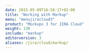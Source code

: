 ```yaml
---
date: 2015-05-09T16:58:17+02:00
title: "Working with Markup"
menu: "menujiracloud3"
product: "Mockups 3 for JIRA Cloud"
weight: 130
include: "markup"
editorversion: 3
aliases: /jira/cloud/markup/
---
```

